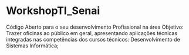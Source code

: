 # WorkshopTI_Senai
Código Aberto para o seu desenvolvimento Profissional na área Objetivo:  Trazer oficinas ao público em geral, apresentando aplicações técnicas integradas nas competências dos cursos técnicos: Desenvolvimento de Sistemas Informática; 
